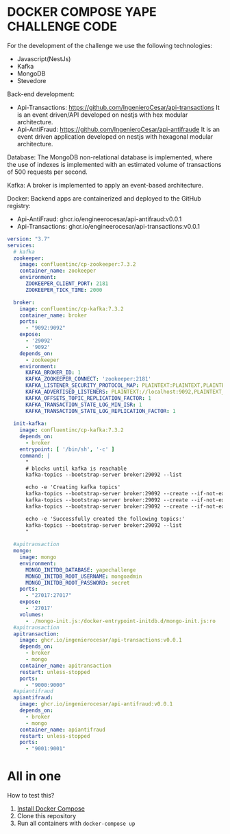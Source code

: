 # DOCKER COMPOSE YAPE CHALLENGE CODE

For the development of the challenge we use the following technologies:
- Javascript(NestJs)
- Kafka
- MongoDB
- Stevedore

Back-end development:
- Api-Transactions:
https://github.com/IngenieroCesar/api-transactions
It is an event driven/API developed on nestjs with hex modular architecture.
- Api-AntiFraud:
https://github.com/IngenieroCesar/api-antifraude
It is an event driven application developed on nestjs with hexagonal modular architecture.

Database:
The MongoDB non-relational database is implemented, where the use of indexes is implemented with an estimated volume of transactions of 500 requests per second.

Kafka:
A broker is implemented to apply an event-based architecture.

Docker:
Backend apps are containerized and deployed to the GitHub registry:
- Api-AntiFraud: ghcr.io/engineerocesar/api-antifraud:v0.0.1
- Api-Transactions: ghcr.io/engineerocesar/api-transactions:v0.0.1


```yaml
version: "3.7"
services:
  # kafka
  zookeeper:
    image: confluentinc/cp-zookeeper:7.3.2
    container_name: zookeeper
    environment:
      ZOOKEEPER_CLIENT_PORT: 2181
      ZOOKEEPER_TICK_TIME: 2000

  broker:
    image: confluentinc/cp-kafka:7.3.2
    container_name: broker
    ports:
      - "9092:9092"
    expose:
      - '29092'
      - '9092'
    depends_on:
      - zookeeper
    environment:
      KAFKA_BROKER_ID: 1
      KAFKA_ZOOKEEPER_CONNECT: 'zookeeper:2181'
      KAFKA_LISTENER_SECURITY_PROTOCOL_MAP: PLAINTEXT:PLAINTEXT,PLAINTEXT_INTERNAL:PLAINTEXT
      KAFKA_ADVERTISED_LISTENERS: PLAINTEXT://localhost:9092,PLAINTEXT_INTERNAL://broker:29092
      KAFKA_OFFSETS_TOPIC_REPLICATION_FACTOR: 1
      KAFKA_TRANSACTION_STATE_LOG_MIN_ISR: 1
      KAFKA_TRANSACTION_STATE_LOG_REPLICATION_FACTOR: 1
  
  init-kafka:
    image: confluentinc/cp-kafka:7.3.2
    depends_on:
      - broker
    entrypoint: [ '/bin/sh', '-c' ]
    command: |
      "
      # blocks until kafka is reachable
      kafka-topics --bootstrap-server broker:29092 --list

      echo -e 'Creating kafka topics'
      kafka-topics --bootstrap-server broker:29092 --create --if-not-exists --topic sendTransactionCreated --replication-factor 1 --partitions 1
      kafka-topics --bootstrap-server broker:29092 --create --if-not-exists --topic sendTransactionStatusApproved --replication-factor 1 --partitions 1
      kafka-topics --bootstrap-server broker:29092 --create --if-not-exists --topic sendTransactionStatusRejected --replication-factor 1 --partitions 1

      echo -e 'Successfully created the following topics:'
      kafka-topics --bootstrap-server broker:29092 --list
      "
      
  #apitransaction
  mongo:
    image: mongo
    environment:
      MONGO_INITDB_DATABASE: yapechallenge
      MONGO_INITDB_ROOT_USERNAME: mongoadmin
      MONGO_INITDB_ROOT_PASSWORD: secret
    ports:
      - "27017:27017"
    expose:
      - '27017'
    volumes:
      - ./mongo-init.js:/docker-entrypoint-initdb.d/mongo-init.js:ro
  #apitransaction
  apitransaction:
    image: ghcr.io/ingenierocesar/api-transactions:v0.0.1
    depends_on:
      - broker
      - mongo
    container_name: apitransaction
    restart: unless-stopped
    ports:
      - "9000:9000"
  #apiantifraud
  apiantifraud:
    image: ghcr.io/ingenierocesar/api-antifraud:v0.0.1
    depends_on:
      - broker
      - mongo
    container_name: apiantifraud
    restart: unless-stopped
    ports:
      - "9001:9001"
```

# All in one

How to test this?

1. [Install Docker Compose](https://docs.docker.com/compose/install/)
1. Clone this repository
1. Run all containers with `docker-compose up`